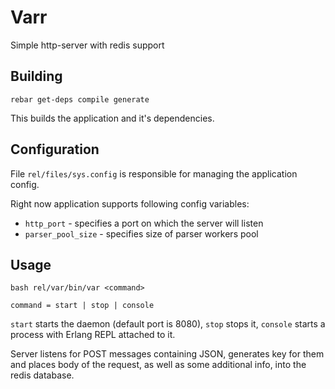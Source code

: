 Varr
====

Simple http-server with redis support

Building
--------

`rebar get-deps compile generate`

This builds the application and it's dependencies.

Configuration
-------------

File `rel/files/sys.config` is responsible for managing the application config.

Right now application supports following config variables:

 * `http_port` - specifies a port on which the server will listen
 * `parser_pool_size` - specifies size of parser workers pool

Usage
-----

    bash rel/var/bin/var <command>

    command = start | stop | console

`start` starts the daemon (default port is 8080), `stop` stops it, `console` starts a process with Erlang REPL attached to it.

Server listens for POST messages containing JSON, generates key for them and places body of the request, as well as some additional info, into the redis database.

